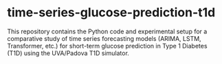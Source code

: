 # time-series-glucose-prediction-t1d
This repository contains the Python code and experimental setup for a comparative study of time series forecasting models (ARIMA, LSTM, Transformer, etc.) for short-term glucose prediction in Type 1 Diabetes (T1D) using the UVA/Padova T1D simulator.
